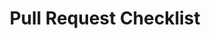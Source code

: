 ---
title: Pull Request Checklist
type: section
description: This page describes a checklist before opening a Pull Request to the Scala 3 compiler.
num: 12
previous-page: procedures-testing
next-page: arch-intro
redirect_to: https://dotty.epfl.ch/docs/contributing/workflow/checklist.html
---